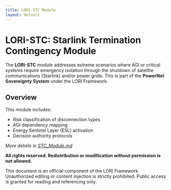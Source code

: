 ```yaml
---
title: LORI-STC Module
layout: default
---
```


# LORI-STC: Starlink Termination Contingency Module

The **LORI-STC** module addresses extreme scenarios where AGI or critical systems require emergency isolation through the shutdown of satellite communications (Starlink) and/or power grids. This is part of the **PowerNet Sovereignty System** under the LORI Framework.

## Overview

This module includes:
- Risk classification of disconnection types
- AGI dependency mapping
- Energy Sentinel Layer (ESL) activation
- Decision authority protocols

*More details in [STC_Module.md](STC_Module.md)*

****All rights reserved. Redistribution or modification without permission is not allowed.****

This document is an official component of the LORI Framework. Unauthorized editing or content injection is strictly prohibited. Public access is granted for reading and referencing only.

